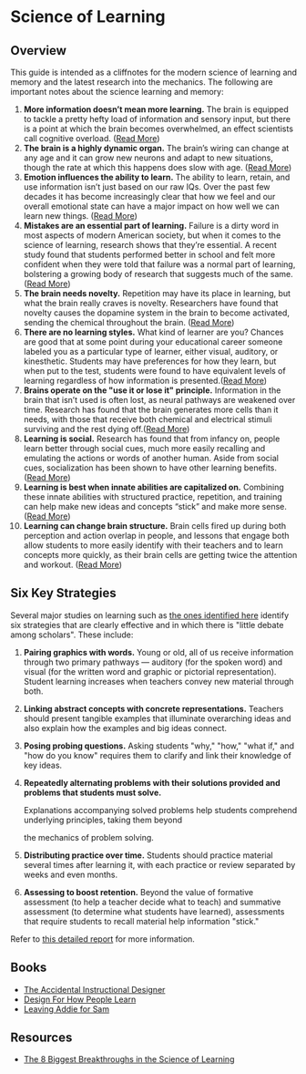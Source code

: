 # Science of Learning

## Overview

This guide is intended as a cliffnotes for the modern science of learning and memory and the latest research into the mechanics. The following are important notes about the science learning and memory:

1. **More information doesn’t mean more learning.** The brain is equipped to tackle a pretty hefty load of information and sensory input, but there is a point at which the brain becomes overwhelmed, an effect scientists call cognitive overload. ([Read More](http://clive-shepherd.blogspot.com/2007/02/science-of-learning.html))
2. **The brain is a highly dynamic organ.** The brain’s wiring can change at any age and it can grow new neurons and adapt to new situations, though the rate at which this happens does slow with age. ([Read More](http://www.infoq.com/articles/science-of-learning))
3. **Emotion influences the ability to learn.** The ability to learn, retain, and use information isn’t just based on our raw IQs. Over the past few decades it has become increasingly clear that how we feel and our overall emotional state can have a major impact on how well we can learn new things. ([Read More](http://www.greatschools.org/parenting/teaching-values/751-the-role-of-emotions-in-learning.gs))
4. **Mistakes are an essential part of learning.** Failure is a dirty word in most aspects of modern American society, but when it comes to the science of learning, research shows that they’re essential. A recent study found that students performed better in school and felt more confident when they were told that failure was a normal part of learning, bolstering a growing body of research that suggests much of the same. ([Read More](http://www.sciencedaily.com/releases/2012/03/120312101439.htm))
5. **The brain needs novelty.** Repetition may have its place in learning, but what the brain really craves is novelty. Researchers have found that novelty causes the dopamine system in the brain to become activated, sending the chemical throughout the brain. ([Read More](http://www.nieman.harvard.edu/reports/article/102397/Novelty-and-Testing-When-the-Brain-Learns-and-Why-It-Forgets.aspx))
6. **There are no learning styles.** What kind of learner are you? Chances are good that at some point during your educational career someone labeled you as a particular type of learner, either visual, auditory, or kinesthetic. Students may have preferences for how they learn, but when put to the test, students were found to have equivalent levels of learning regardless of how information is presented.([Read More](http://andrewsullivan.thedailybeast.com/2012/03/there-are-no-learning-styles.html))
7. **Brains operate on the "use it or lose it" principle.**  Information in the brain that isn’t used is often lost, as neural pathways are weakened over time. Research has found that the brain generates more cells than it needs, with those that receive both chemical and electrical stimuli surviving and the rest dying off.([Read More](http://www.sciencedaily.com/releases/2008/02/080207091859.htm))
8. **Learning is social.** Research has found that from infancy on, people learn better through social cues, much more easily recalling and emulating the actions or words of another human. Aside from social cues, socialization has been shown to have other learning benefits.  ([Read More](http://www.nwp.org/cs/public/print/resource/3555))
9. **Learning is best when innate abilities are capitalized on.** Combining these innate abilities with structured practice, repetition, and training can help make new ideas and concepts “stick” and make more sense. ([Read More](http://www.learningrx.com/cognitive-stages-for-child-development.htm))
10. **Learning can change brain structure.** Brain cells fired up during both perception and action overlap in people, and lessons that engage both allow students to more easily identify with their teachers and to learn concepts more quickly, as their brain cells are getting twice the attention and workout. ([Read More](http://www.sharpbrains.com/blog/2008/02/26/brain-plasticity-how-learning-changes-your-brain))

## Six Key Strategies

Several major studies on learning such as [the ones identified here](http://www.learningscientists.org/blog/2016/8/18-1) identify six strategies that are clearly effective and in which there is "little debate among scholars". These include:

1. **Pairing graphics with words.** Young or old, all of us receive information through two primary pathways — auditory (for the spoken word) and visual (for the written word and graphic or pictorial representation). Student learning increases when teachers convey new material through both. 
2. **Linking abstract concepts with concrete representations.** Teachers should present tangible examples that illuminate overarching ideas and also explain how the examples and big ideas connect.
3. **Posing probing questions.** Asking students "why," "how," "what if," and "how do you know" requires them to clarify and link their knowledge of key ideas. 
4.  **Repeatedly alternating problems with their solutions provided and problems that students must solve.**

    Explanations accompanying solved problems help students comprehend underlying principles, taking them beyond

    the mechanics of problem solving.
5. **Distributing practice over time.** Students should practice material several times after learning it, with each practice or review separated by weeks and even months.
6. **Assessing to boost retention.** Beyond the value of formative assessment (to help a teacher decide what to teach) and summative assessment (to determine what students have learned), assessments that require students to recall material help information "stick."

Refer to [this detailed report](http://www.nctq.org/dmsView/Learning_About_Learning_Report) for more information.

## Books

* [The Accidental Instructional Designer](http://www.amazon.com/gp/product/1562869140)
* [Design For How People Learn](http://www.amazon.com/Design-People-Learn-Voices-Matter/dp/0321768434)
* [Leaving Addie for Sam](http://www.amazon.com/Leaving-Addie-Sam-Developing-Experiences/dp/1562867113)

## Resources

* [The 8 Biggest Breakthroughs in the Science of Learning](https://www.brainscape.com/blog/2012/10/breakthroughs-science-of-learning-2/)
